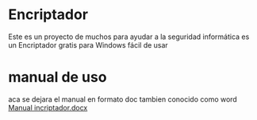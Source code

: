 # Encriptador
Este es un proyecto de muchos para ayudar a la seguridad informática es un Encriptador gratis para Windows fácil de usar 



# manual de uso 

aca se dejara el manual en formato doc tambien conocido como word 
[Manual incriptador.docx](https://github.com/mielsenyolo/Encriptador/files/11622316/Manual.incriptador.docx)
